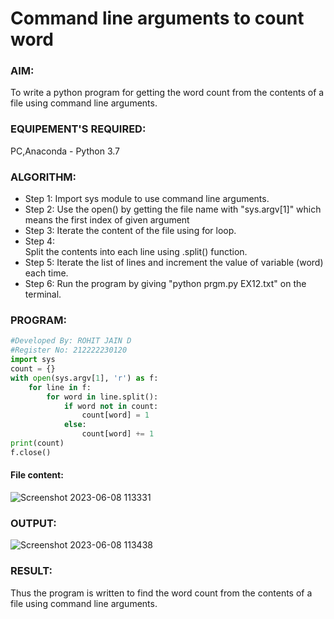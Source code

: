 # Command line arguments to count word
### AIM:
To write a python program for getting the word count from the contents of a file using command line arguments.
### EQUIPEMENT'S REQUIRED: 
PC,Anaconda - Python 3.7
### ALGORITHM: 
- Step 1:
Import sys module to use command line arguments.
- Step 2: 
Use the open() by getting the file name with "sys.argv[1]" which means the first index of given argument
- Step 3: 
Iterate the content of the file using for loop.
- Step 4:  
Split the contents into each line using .split() function.
- Step 5: 
Iterate the list of lines and increment the value of variable (word) each time.
- Step 6: 
Run the program by giving "python prgm.py EX12.txt" on the terminal.
### PROGRAM:
```Python
#Developed By: ROHIT JAIN D
#Register No: 212222230120
import sys
count = {}
with open(sys.argv[1], 'r') as f:
    for line in f:
        for word in line.split():
            if word not in count:
                count[word] = 1
            else:
                count[word] += 1
print(count)
f.close()
```
#### File content:
![Screenshot 2023-06-08 113331](https://github.com/ROHITJAIND/command-line-arguments-to-count-word/assets/118707073/07302a96-9557-4806-8236-4381000c3715)

### OUTPUT:
![Screenshot 2023-06-08 113438](https://github.com/ROHITJAIND/command-line-arguments-to-count-word/assets/118707073/24d5bb6b-e206-4cd3-ba56-97b7837aa52e)


### RESULT:
Thus the program is written to find the word count from the contents of a file using command line arguments.
